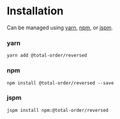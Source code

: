 # Installation

Can be managed using
[yarn](https://yarnpkg.com/en/docs),
[npm](https://docs.npmjs.com),
or [jspm](https://jspm.org/docs).


### yarn
```terminal
yarn add @total-order/reversed
```

### npm
```terminal
npm install @total-order/reversed --save
```

### jspm
```terminal
jspm install npm:@total-order/reversed
```
